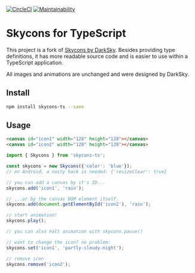 [![CircleCI](https://circleci.com/gh/andipaetzold/skycons-ts/tree/master.svg?style=svg)](https://circleci.com/gh/andipaetzold/skycons-ts/tree/master)
[![Maintainability](https://api.codeclimate.com/v1/badges/186de4f7aa2e0aab2d24/maintainability)](https://codeclimate.com/github/andipaetzold/skycons-ts/maintainability)

# Skycons for TypeScript

This project is a fork of [Skycons by DarkSky](https://github.com/darkskyapp/skycons). Besides providing type definitions, it has more readable source code and is easier to use within a TypeScript application.

All images and animations are unchanged and were designed by DarkSky.

## Install
```bash
npm install skycons-ts --save
```

## Usage

```html
<canvas id="icon1" width="128" height="128"></canvas>
<canvas id="icon2" width="128" height="128"></canvas>
```

```ts
import { Skycons } from 'skycons-ts';

const skycons = new Skycons({'color': 'blue'});
// on Android, a nasty hack is needed: {'resizeClear': true}

// you can add a canvas by it's ID...
skycons.add('icon1', 'rain');

// ...or by the canvas DOM element itself.
skycons.add(document.getElementById('icon2'), 'rain');

// start animation!
skycons.play();

// you can also halt animation with skycons.pause()

// want to change the icon? no problem:
skycons.set('icon1', 'partly-cloudy-night');

// remove icon
skycons.remove('icon2');
```
